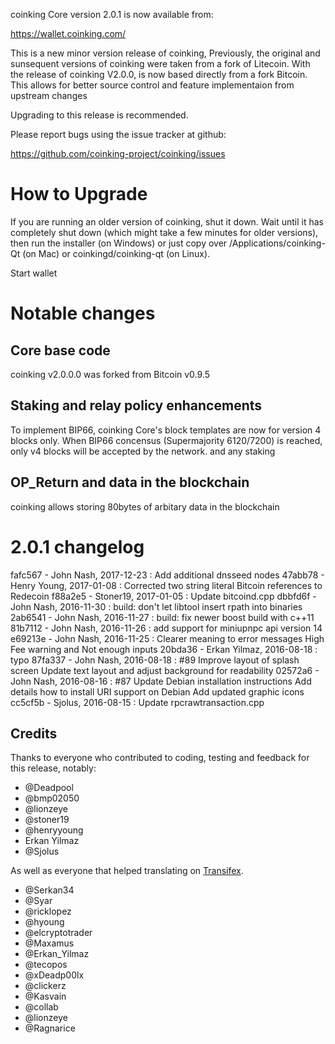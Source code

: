 coinking Core version 2.0.1 is now available from:

  https://wallet.coinking.com/

This is a new minor version release of coinking,
Previously, the original and sunsequent versions of coinking were taken from a fork of Litecoin.
With the release of coinking V2.0.0, is now based directly from a fork Bitcoin.
This allows for better source control and feature implementaion from upstream changes

Upgrading to this release is recommended.

Please report bugs using the issue tracker at github:

  https://github.com/coinking-project/coinking/issues

How to Upgrade
===============

If you are running an older version of coinking, shut it down. Wait until it has completely
shut down (which might take a few minutes for older versions), then run the
installer (on Windows) or just copy over /Applications/coinking-Qt (on Mac) or
coinkingd/coinking-qt (on Linux).

Start wallet

Notable changes
================

Core base code
------------------------------------

coinking v2.0.0.0 was forked from Bitcoin v0.9.5

Staking and relay policy enhancements
------------------------------------

To implement BIP66, coinking Core's block templates are now for version 4 blocks only.
When BIP66 concensus (Supermajority 6120/7200) is reached, only v4 blocks will be accepted by the network.
and any staking

OP_Return and data in the blockchain
------------------------------------
coinking allows storing 80bytes of arbitary data in the blockchain

2.0.1 changelog
===============
fafc567 - John Nash, 2017-12-23 : Add additional dnsseed nodes
47abb78 - Henry Young, 2017-01-08 : Corrected two string literal Bitcoin references to Redecoin
f88a2e5 - Stoner19, 2017-01-05 : Update bitcoind.cpp
dbbfd6f - John Nash, 2016-11-30 : build: don't let libtool insert rpath into binaries
2ab6541 - John Nash, 2016-11-27 : build: fix newer boost build with c++11
81b7112 - John Nash, 2016-11-26 : add support for miniupnpc api version 14
e69213e - John Nash, 2016-11-25 : Clearer meaning to error messages High Fee warning and Not enough inputs
20bda36 - Erkan Yilmaz, 2016-08-18 : typo
87fa337 - John Nash, 2016-08-18 : #89 Improve layout of splash screen Update text layout and adjust background for readability
02572a6 - John Nash, 2016-08-16 : #87 Update Debian installation instructions Add details how to install URI support on Debian Add updated graphic icons
cc5cf5b - Sjolus, 2016-08-15 : Update rpcrawtransaction.cpp


Credits
--------

Thanks to everyone who contributed to coding, testing and feedback for this release, notably:

- @Deadpool
- @bmp02050
- @lionzeye
- @stoner19
- @henryyoung
- Erkan Yilmaz
- @Sjolus


As well as everyone that helped translating on [Transifex](https://www.transifex.com/coinking/coinking/).
- @Serkan34
- @Syar
- @ricklopez
- @hyoung
- @elcryptotrader
- @Maxamus
- @Erkan_Yilmaz
- @tecopos
- @xDeadp00lx
- @clickerz
- @Kasvain
- @collab
- @lionzeye
- @Ragnarice


